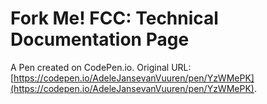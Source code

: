 # Fork Me! FCC: Technical Documentation Page

A Pen created on CodePen.io. Original URL: [https://codepen.io/AdeleJansevanVuuren/pen/YzWMePK](https://codepen.io/AdeleJansevanVuuren/pen/YzWMePK).


